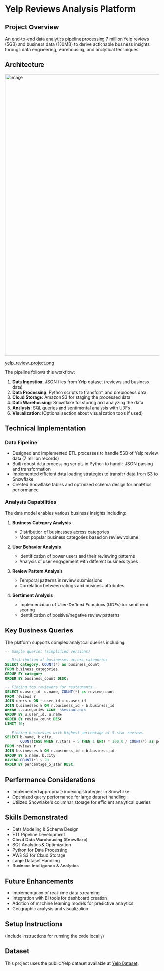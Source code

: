 # Yelp Reviews Analysis Platform

## Project Overview
An end-to-end data analytics pipeline processing 7 million Yelp reviews (5GB) and business data (100MB) to derive actionable business insights through data engineering, warehousing, and analytical techniques.

## Architecture
<img width="919" alt="image" src="https://github.com/user-attachments/assets/e0d79264-c964-4532-93b5-7b5ef9d45d22" />

[yelp_review_project.png](https://github.com/sarveshwar512/yelp_reviews/blob/680390df4651f3e4ecc380435eae3670afbad6b0/yelp_review_project.png)

The pipeline follows this workflow:
1. **Data Ingestion**: JSON files from Yelp dataset (reviews and business data)
2. **Data Processing**: Python scripts to transform and preprocess data
3. **Cloud Storage**: Amazon S3 for staging the processed data
4. **Data Warehousing**: Snowflake for storing and analyzing the data
5. **Analysis**: SQL queries and sentimental analysis with UDFs
6. **Visualization**: (Optional section about visualization tools if used)

## Technical Implementation

### Data Pipeline
- Designed and implemented ETL processes to handle 5GB of Yelp review data (7 million records)
- Built robust data processing scripts in Python to handle JSON parsing and transformation
- Implemented efficient data loading strategies to transfer data from S3 to Snowflake
- Created Snowflake tables and optimized schema design for analytics performance

### Analysis Capabilities
The data model enables various business insights including:

1. **Business Category Analysis**
   - Distribution of businesses across categories
   - Most popular business categories based on review volume

2. **User Behavior Analysis**
   - Identification of power users and their reviewing patterns
   - Analysis of user engagement with different business types

3. **Review Pattern Analysis**
   - Temporal patterns in review submissions
   - Correlation between ratings and business attributes

4. **Sentiment Analysis**
   - Implementation of User-Defined Functions (UDFs) for sentiment scoring
   - Identification of positive/negative review patterns

## Key Business Queries
The platform supports complex analytical queries including:

```sql
-- Sample queries (simplified versions)

-- Distribution of businesses across categories
SELECT category, COUNT(*) as business_count 
FROM business_categories 
GROUP BY category 
ORDER BY business_count DESC;

-- Finding top reviewers for restaurants
SELECT u.user_id, u.name, COUNT(*) as review_count
FROM reviews r
JOIN users u ON r.user_id = u.user_id
JOIN businesses b ON r.business_id = b.business_id
WHERE b.categories LIKE '%Restaurant%'
GROUP BY u.user_id, u.name
ORDER BY review_count DESC
LIMIT 10;

-- Finding businesses with highest percentage of 5-star reviews
SELECT b.name, b.city,
       COUNT(CASE WHEN r.stars = 5 THEN 1 END) * 100.0 / COUNT(*) as percentage_5_star
FROM reviews r
JOIN businesses b ON r.business_id = b.business_id
GROUP BY b.name, b.city
HAVING COUNT(*) > 20
ORDER BY percentage_5_star DESC;
```

## Performance Considerations
- Implemented appropriate indexing strategies in Snowflake
- Optimized query performance for large dataset handling
- Utilized Snowflake's columnar storage for efficient analytical queries

## Skills Demonstrated
- Data Modeling & Schema Design
- ETL Pipeline Development
- Cloud Data Warehousing (Snowflake)
- SQL Analytics & Optimization
- Python for Data Processing
- AWS S3 for Cloud Storage
- Large Dataset Handling
- Business Intelligence & Analytics

## Future Enhancements
- Implementation of real-time data streaming
- Integration with BI tools for dashboard creation
- Addition of machine learning models for predictive analytics
- Geographic analysis and visualization

## Setup Instructions
(Include instructions for running the code locally)

## Dataset
This project uses the public Yelp dataset available at [Yelp Dataset](https://www.yelp.com/dataset).
